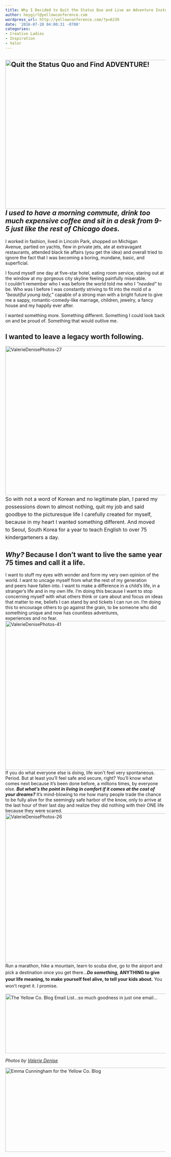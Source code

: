 ```yaml
---
title: Why I Decided to Quit the Status Quo and Live an Adventure Instead
author: heygirl@yellowconference.com
wordpress_url: http://yellowconference.com/?p=6239
date: '2016-07-28 04:00:31 -0700'
categories:
- Creative Ladies
- Inspiration
- Valor
---
```

<h2 class="p1"><span class="s2"><a href="http://yellowconference.com/wp-content/uploads/2016/07/ValerieDenisePhotos-28.jpg"><img class="aligncenter size-full wp-image-6244" src="http://yellowconference.com/wp-content/uploads/2016/07/ValerieDenisePhotos-28.jpg" alt="Quit the Status Quo and Find ADVENTURE!" width="700" height="467" /></a><em>I used to have a morning commute, drink too much expensive coffee and sit in a desk from 9-5 just like the rest of Chicago does.&nbsp;</em></span></h2></p>
<p class="p1"><span class="s2">I worked in fashion, lived in Lincoln Park, shopped on Michigan Avenue,&nbsp;partied on yachts, flew in private jets, ate at extravagant restaurants, attended black tie affairs (you get the idea)&nbsp;and&nbsp;overall tried to ignore the fact that I was becoming a boring, mundane, basic, and superficial.</span></p></p>
<p class="p1"><span class="s2"> I found myself one day at five-star hotel, eating room service,&nbsp;staring out at the window at my gorgeous city skyline feeling painfully miserable. I&nbsp;couldn&rsquo;t remember who I was before the world told me who I <em>"needed"</em> to be. Who was I before I was constantly striving to fit into the mold of a <em>"beautiful young lady,"</em> capable of a strong man with a bright future to give me a sappy, romantic-comedy-like marriage, children, jewelry, a fancy house and my happily ever after.</span></p></p>
<p class="p1"><span class="s2"> I wanted something more. Something different. Something I could look back on and be proud of. Something that would outlive me.&nbsp;</span></p></p>
<h2 class="p1">I wanted to leave a legacy worth following.</h2></p>
<p class="p1"><a href="http://yellowconference.com/wp-content/uploads/2016/07/ValerieDenisePhotos-27.jpg"><img class="aligncenter size-full wp-image-6243" src="http://yellowconference.com/wp-content/uploads/2016/07/ValerieDenisePhotos-27.jpg" alt="ValerieDenisePhotos-27" width="700" height="467" /></a><span style="font-size: 16px; line-height: 1.5;">So with not a word of Korean and&nbsp;no legitimate&nbsp;plan, I pared my possessions down to almost nothing, quit my job and&nbsp;said goodbye to the picturesque life I carefully created for myself, because in my heart I wanted something different.&nbsp;And </span><span style="font-size: 16px; line-height: 1.5;">moved to</span><span style="font-size: 16px; line-height: 1.5;">&nbsp;Seoul, South Korea for a year to teach English to over 75 kindergarteners a day.</span></p></p>
<h2 class="p1"><span class="s2"><em> Why?</em> Because I don&rsquo;t want to live the same year 75 times and&nbsp;call it a life. </span></h2></p>
<p class="p1"><span class="s2">I want to stuff my eyes with wonder and form&nbsp;my very own opinion of the world. I&nbsp;want to uncage myself from what the rest of my generation and&nbsp;peers have fallen into.&nbsp;I want to make a difference in a child&rsquo;s life, in a stranger&rsquo;s life and&nbsp;in my own life.&nbsp;I&rsquo;m doing this because I want to stop concerning myself with what others think or care about and&nbsp;focus on ideas that matter to me, beliefs I can stand by and&nbsp;tickets I can run on. I&rsquo;m doing this&nbsp;to encourage others to go against the grain, to be&nbsp;someone who did something unique and&nbsp;now has countless adventures, experiences&nbsp;and&nbsp;no&nbsp;fear. <a href="http://yellowconference.com/wp-content/uploads/2016/07/ValerieDenisePhotos-41.jpg"><img class="aligncenter size-full wp-image-6245" src="http://yellowconference.com/wp-content/uploads/2016/07/ValerieDenisePhotos-41.jpg" alt="ValerieDenisePhotos-41" width="700" height="467" /></a></span><span class="s2">If&nbsp;you do what everyone else is doing, life won't&nbsp;feel very spontaneous. Period.&nbsp;But at least you&rsquo;ll feel safe and&nbsp;secure, right?&nbsp;You&rsquo;ll know what comes next because it&rsquo;s been done before, a millions times, by everyone else. <em><strong>But what&rsquo;s the point in living in comfort if it comes at the cost of your dreams?</strong></em> It&rsquo;s mind-blowing to me how many people trade the chance to be fully alive for the seemingly safe harbor of the know, only to arrive at the last hour of their last day and&nbsp;realize they did nothing with their ONE life because they were scared.&nbsp;<a href="http://yellowconference.com/wp-content/uploads/2016/07/ValerieDenisePhotos-26.jpg"><img class="aligncenter size-full wp-image-6242" src="http://yellowconference.com/wp-content/uploads/2016/07/ValerieDenisePhotos-26.jpg" alt="ValerieDenisePhotos-26" width="700" height="467" /></a></span><span style="line-height: 1.5;">Run a marathon, hike a mountain, learn to scuba dive, go to the airport and pick a destination once you get there...<strong><em>Do something,</em> ANYTHING to give your life meaning, to make yourself feel alive, to tell your kids about.</strong> You won&rsquo;t regret it. I promise.</span></p></p>
<p class="p1"></p></p>
<p class="p1"></p></p>
<p class="p1"><span style="line-height: 1.5;"><a href="http://yellowconference.us3.list-manage2.com/subscribe?u=3f8e45f74e0653e404965e2ef&amp;id=7cb1ced4ff" target="_blank"><img class="aligncenter size-full wp-image-6077" src="http://yellowconference.com/wp-content/uploads/2016/07/EMAIL-LIST.png" alt="The Yellow Co. Blog Email List...so much goodness in just one email..." width="700" height="187" /></a></span><i></i></p></p>
<p class="p1"><i>Photos by <a href="http://www.valeriedenisephotos.com/" target="_blank">Valerie Denise</a></i></p></p>
<p class="p1"><a href="http://foremmayoung.com/" target="_blank"><img class="aligncenter size-full wp-image-6246" src="http://yellowconference.com/wp-content/uploads/2016/07/EmmaCunningham.jpg" alt="Emma Cunningham for the Yellow Co. Blog" width="700" height="264" /></a></p></p>
<p class="p1"></p></p>
